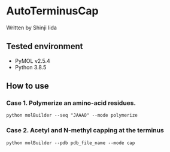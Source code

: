 # AutoTerminusCap
Written by Shinji Iida

## Tested environment
- PyMOL v2.5.4
- Python 3.8.5 

## How to use 

### Case 1. Polymerize an amino-acid residues.
```
python molBuilder --seq "JAAAO" --mode polymerize
```

### Case 2. Acetyl and N-methyl capping at the terminus
```
python molBuilder --pdb pdb_file_name --mode cap
```